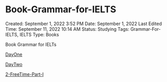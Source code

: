 # Book-Grammar-for-IELTS

Created: September 1, 2022 3:52 PM
Date: September 1, 2022
Last Edited Time: September 11, 2022 10:14 AM
Status: Studying
Tags: Grammar-For-IELTS, IELTS
Type: Books

Book Grammar for IELTs

[DayOne](https://www.notion.so/DayOne-b80eb3c8f6ef4fd3b7b3b15a5c6df9bb) 

[DayTwo](https://www.notion.so/DayTwo-9d963c0e34f440bea29dc8a173f54755) 

[2-FreeTime-Part-I](https://www.notion.so/2-FreeTime-Part-I-26761918aaa148eb85aad81cc29ca635)